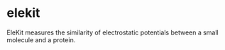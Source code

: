 elekit
======

EleKit measures the similarity of electrostatic potentials between a small molecule and a protein.

